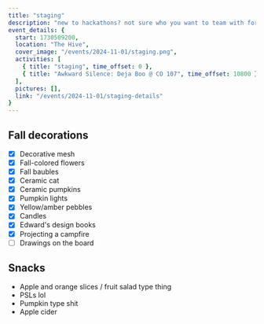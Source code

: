 ```yaml
---
title: "staging"
description: "new to hackathons? not sure who you want to team with for DEPLOY/24? come to staging, a chill team-building social and how-to-hackathon panel! grab your friends, hang out, form teams, and hear from previous hackathon winners about their experiences & mindsets. we'll also have food, Fall decorations, and the usual compsigh night vibes :)"
event_details: {
  start: 1730509200,
  location: "The Hive",
  cover_image: "/events/2024-11-01/staging.png",
  activities: [
    { title: "staging", time_offset: 0 },
    { title: "Awkward Silence: Deja Boo @ CO 107", time_offset: 10800 },
  ],
  pictures: [],
  link: "/events/2024-11-01/staging-details"
}
---
```


## Fall decorations

- [x] Decorative mesh
- [x] Fall-colored flowers
- [x] Fall baubles
- [x] Ceramic cat
- [x] Ceramic pumpkins
- [x] Pumpkin lights
- [x] Yellow/amber pebbles
- [x] Candles
- [x] Edward's design books
- [x] Projecting a campfire
- [ ] Drawings on the board

## Snacks

- Apple and orange slices / fruit salad type thing
- PSLs lol
- Pumpkin type shit
- Apple cider
